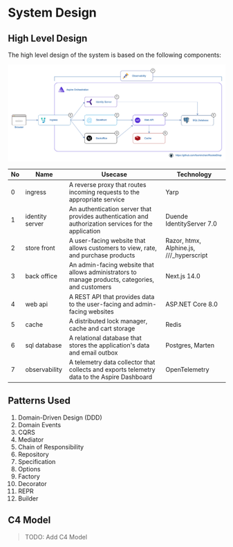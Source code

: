 # System Design

## High Level Design

The high level design of the system is based on the following components:

![Architecture Diagram](/assets/image/architecture.png)

| No  | Name            | Usecase                                                                                              | Technology                                |
| --- | --------------- | ---------------------------------------------------------------------------------------------------- | ----------------------------------------- |
| 0   | ingress         | A reverse proxy that routes incoming requests to the appropriate service                             | Yarp                                      |
| 1   | identity server | An authentication server that provides authentication and authorization services for the application | Duende IdentityServer 7.0                 |
| 2   | store front     | A user-facing website that allows customers to view, rate, and purchase products                     | Razor, htmx, Alphine.js, ///\_hyperscript |
| 3   | back office     | An admin-facing website that allows administrators to manage products, categories, and customers     | Next.js 14.0                              |
| 4   | web api         | A REST API that provides data to the user-facing and admin-facing websites                           | ASP.NET Core 8.0                          |
| 5   | cache           | A distributed lock manager, cache and cart storage                                                   | Redis                                     |
| 6   | sql database    | A relational database that stores the application's data and email outbox                            | Postgres, Marten                          |
| 7   | observability   | A telemetry data collector that collects and exports telemetry data to the Aspire Dashboard          | OpenTelemetry                             |

## Patterns Used

1. Domain-Driven Design (DDD)
2. Domain Events
3. CQRS
4. Mediator
5. Chain of Responsibility
6. Repository
7. Specification
8. Options
9. Factory
10. Decorator
11. REPR
12. Builder

## C4 Model

> TODO: Add C4 Model
